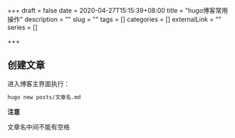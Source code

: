 +++
draft = false
date = 2020-04-27T15:15:39+08:00
title = "hugo博客常用操作"
description = ""
slug = "" 
tags = []
categories = []
externalLink = ""
series = []

+++

## 创建文章

进入博客主界面执行：

```bash
hugo new posts/文章名.md
```

**注意**

文章名中间不能有空格

